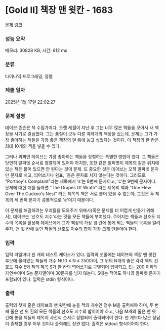 # [Gold II] 책장 맨 윗칸 - 1683 

[문제 링크](https://www.acmicpc.net/problem/1683) 

### 성능 요약

메모리: 30828 KB, 시간: 612 ms

### 분류

다이나믹 프로그래밍, 정렬

### 제출 일자

2025년 1월 17일 22:02:27

### 문제 설명

<p>데이브 존슨은 책 수집가이다. 오랜 세월이 지난 후 그는 너무 많은 책들을 모아서 새 책장을 사기로 결심했다. 그는 품질이 모두 다른 여러개의 책장을 샀는데, 문제는 그가 가장 좋아하는 책들을 가장 좋은 책장의 맨 위에 놓고 싶었다는 것이다. 이 책장의 한 칸은 최대 10개의 책을 넣을 수 있다.</p>

<p>그러나 괴짜인 데이브는 가장 좋아하는 책들을 정렬하는 특별한 방법이 있다. 그 책들은 당연히 알파벳 순서로 정렬되어 있어야 하지만, 또한 같은 알파벳이 제목의 같은 위치에 있는 책은 붙어 있으면 안 된다는 것이 문제. 또 중요한 것은 데이브는 오직 알파벳 문자만 문자로 치고, 띄어쓰기나 쉼표, `등은 문자로 치지 않는다는 것이다. 그러므로 "Portnoy's Complaint"라는 제목에서 's'는 8번째 문자이고, 'c'는 9번째 문자이다. 문제에 대한 예를 들자면 "The Grapes Of Wrath" 라는 제목의 책과 "One Flew Over The Cuckoo's Nest" 라는 제목의 책은 서로 붙어 있을 수 없는데, 그것은 두 제목의 세 번째 문자가 공통적으로 'e'이기 때문이다.</p>

<p>이 문제를 해결하려는 우리들을 도와주기 위해서(혹은 문제를 더 어렵게 만들기 위해서), 데이브는 '선호도 지수'라는 것을 모든 책들에 부여했다. 주어지는 책들과 선호도 지수의 목록을 활용해 데이브에게 그가 책장의 가장 윗 칸에 놓게 되는 책들의 목록을 알려 주자. 맨 윗 칸에 놓인 책들의 선호도 지수의 합이 가장 크게 만들어야 한다.</p>

### 입력 

 <p>입력 파일마다 한 개의 테스트 케이스가 있다. 입력의 첫줄에는 데이브의 책장 맨 윗칸 후보에 올라있는 책들의 개수 N(10 ≤ N ≤ 2500)이, 그 뒤의 N개의 줄은 각각 책의 선호도 지수 E와 책의 제목 S가 한 칸의 띄어쓰기로 구별되어 입력되고, E는 200 이하의 자연수이며 S는 문자열이며 30문자를 넘지 않는다. S에는 적어도 하나의 알파벳 문자가 포함되어 있다. 입력은 stdin 형식이다.</p>

### 출력 

 <p>출력의 첫째 줄은 데이브의 맨 윗칸에 놓을 책의 개수인 정수 M을 출력해야 하며, 두 번째 줄은 맨 윗 칸의 모든 책들의 선호도 지수의 합이어야 하고, 다음 M개의 줄은 맨 윗 칸에 놓을 책들의 제목이 사전식 순서로 정렬되어 출력되어야 한다. 한 개보다 많은 정답이 존재할 경우 아무 것이나 출력해도 상관 없다. 출력은 stdout 형식이어야 한다.</p>

